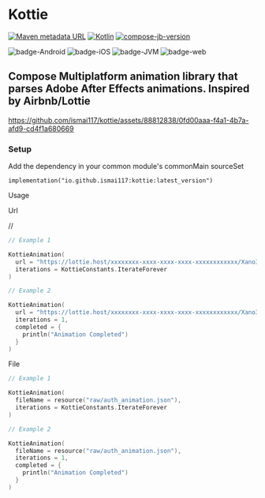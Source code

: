 # Kottie
[![Maven metadata URL](https://img.shields.io/maven-metadata/v?color=blue&metadataUrl=https://s01.oss.sonatype.org/service/local/repo_groups/public/content/io/github/ismai117/kottie/maven-metadata.xml&style=for-the-badge)](https://repo.maven.apache.org/maven2/io/github/ismai117/kottie/)
[![Kotlin](https://img.shields.io/badge/Kotlin-1.9.21-blue.svg?style=flat&logo=kotlin)](https://kotlinlang.org)
[![compose-jb-version](https://img.shields.io/badge/compose--jb-1.5.11-red)](https://github.com/JetBrains/compose-jb)

![badge-Android](https://img.shields.io/badge/Platform-Android-brightgreen)
![badge-iOS](https://img.shields.io/badge/Platform-iOS-lightgray)
![badge-JVM](https://img.shields.io/badge/Platform-JVM-orange)
![badge-web](https://img.shields.io/badge/Platform-Js-yellow)

## Compose Multiplatform animation library that parses Adobe After Effects animations. Inspired by Airbnb/Lottie

https://github.com/ismai117/kottie/assets/88812838/0fd00aaa-f4a1-4b7a-afd9-cd4f1a680669


### Setup


Add the dependency in your common module's commonMain sourceSet

```
implementation("io.github.ismai117:kottie:latest_version")
```

Usage 

Url

// 
``` kotlin
// Example 1

KottieAnimation(
  url = "https://lottie.host/xxxxxxxx-xxxx-xxxx-xxxx-xxxxxxxxxxxx/Xano3sW7sH.json",
  iterations = KottieConstants.IterateForever
)

// Example 2

KottieAnimation(
  url = "https://lottie.host/xxxxxxxx-xxxx-xxxx-xxxx-xxxxxxxxxxxx/Xano3sW7sH.json",
  iterations = 1,
  completed = {
    println("Animation Completed")
  }
)
```

File

``` kotlin
// Example 1

KottieAnimation(
  fileName = resource("raw/auth_animation.json"),
  iterations = KottieConstants.IterateForever
)

// Example 2

KottieAnimation(
  fileName = resource("raw/auth_animation.json"),
  iterations = 1,
  completed = {                      
    println("Animation Completed") 
  }                                  
)
```




